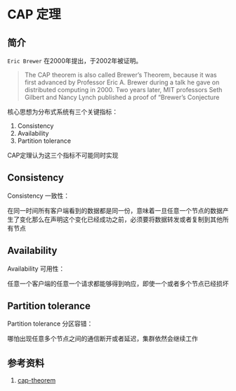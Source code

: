 # CAP 定理

## 简介

`Eric Brewer` 在2000年提出，于2002年被证明。

> The CAP theorem is also called Brewer’s Theorem, because it was first advanced by Professor Eric A. Brewer during a talk he gave on distributed computing in 2000. Two years later, MIT professors Seth Gilbert and Nancy Lynch published a proof of “Brewer’s Conjecture

核心思想为分布式系统有三个关键指标：

1. Consistency
2. Availability
3. Partition tolerance

CAP定理认为这三个指标不可能同时实现

## Consistency

Consistency 一致性：

在同一时间所有客户端看到的数据都是同一份，意味着一旦任意一个节点的数据产生了变化那么在声明这个变化已经成功之前，必须要将数据转发或者复制到其他所有节点

## Availability

Availability 可用性：

任意一个客户端的任意一个请求都能够得到响应，即使一个或者多个节点已经损坏

## Partition tolerance

Partition tolerance 分区容错：

哪怕出现任意多个节点之间的通信断开或者延迟，集群依然会继续工作

## 参考资料

1. [cap-theorem](https://www.ibm.com/cloud/learn/cap-theorem)